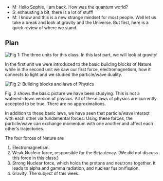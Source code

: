 - M: Hello Sophie, I am back. How was the quantum world?
- S: exhausting a bit, there is a lot of stuff!
- M: I know and this is a new strange mindset for most people. Well let us take a break and look at gravity and the Universe. But first, here is a quick review of where we stand.

Plan
----

![](https://online.science.psu.edu/sites/default/files/phys010/W14cosmo/Plan.png "Fig 1: The three units for this class. In this last part, we will look at gravity!")

In the first unit we were introduced to the basic building blocks of Nature while in the second unit we saw our first force, electromagnetism, how it connects to light and we studied the particle/wave duality.

![](https://online.science.psu.edu/sites/default/files/phys010/W14cosmo/Law%20of%20Physics2.jpg "Fig 2: Building blocks and laws of Physics")

Fig. 2 shows the basic picture we have been studying. This is not a watered-down version of physics. All of these laws of physics are currently accepted to be true. There are no approximations.

In addition to these basic laws, we have seen that particle/wave interact with each other via fundamental forces. Using these forces, the particle/wave can exchange momentum with one another and affect each other's trajectories.

The four forces of Nature are

1. Electromagnetism.
2. Weak Nuclear force, responsible for the Beta decay. (We did not discuss this force in this class.)
3. Strong Nuclear force, which holds the protons and neutrons together. It leads to alpha and gamma radiation, and nuclear fusion/fission.
4. Gravity. The subject of this week.